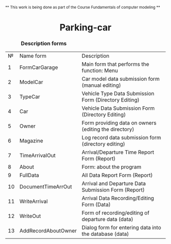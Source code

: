 <sub>** This work is being done as part of the Course Fundamentals of computer modeling **</sub> 
<h1 align="center">Parking-car</h1>
<div>
  <h3> &emsp;&emsp;&emsp;Description forms</h3>
<table>
<tr><td> № </td><td> Name form </td><td> Description </td></tr>
<tr><td> 1 </td><td> FormCarGarage </td><td> Main form that performs the function: Menu</td></tr>
<tr><td> 2 </td><td> ModelCar </td><td> Car model data submission form (manual editing)</td></tr>
<tr><td> 3 </td><td> TypeCar </td><td> Vehicle Type Data Submission Form (Directory Editing)</td></tr>
<tr><td> 4 </td><td> Car </td><td> Vehicle Data Submission Form (Directory Editing)</td></tr>
<tr><td> 5 </td><td> Owner </td><td> Form providing data on owners (editing the directory)</td></tr>
<tr><td> 6 </td><td> Magazine </td><td>Log record data submission form (directory editing)</td></tr>
<tr><td> 7 </td><td> TimeArrivalOut </td><td> Arrival/Departure Time Report Form (Report)</td></tr>
<tr><td> 8 </td><td> About </td><td> Form: about the program </td></tr>
<tr><td> 9 </td><td> FullData </td><td> All Data Report Form (Report)</td></tr>
  <tr><td> 10 </td><td> DocumentTimeArrOut </td><td> Arrival and Departure Data Submission Form (Report)</td></tr>
  <tr><td> 11 </td><td> WriteArrival </td><td> Arrival Data Recording/Editing Form (Data)</td></tr>
  <tr><td> 12 </td><td> WriteOut </td><td> Form of recording/editing of departure data (data)</td></tr>
  <tr><td> 13 </td><td> AddRecordAboutOwner </td><td> Dialog form for entering data into the database (data)</td></tr>
</table>
</div>
